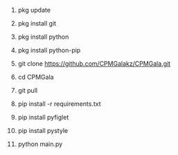 1. pkg update

2. pkg install git

3. pkg install python

4. pkg install python-pip

5. git clone https://github.com/CPMGalakz/CPMGala.git

6. cd CPMGala

7. git pull

8. pip install -r requirements.txt

9. pip install pyfiglet

10. pip install pystyle

11. python main.py
